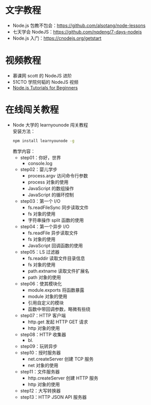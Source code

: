 # 文字教程

- Node.js 包教不包会：https://github.com/alsotang/node-lessons  
- 七天学会 NodeJS：https://github.com/nqdeng/7-days-nodejs  
- Node.js 入门：https://cnodejs.org/getstart  

# 视频教程

- 慕课网 scott 的 NodeJS 进阶  
- 51CTO 学院何韬的 NodeJS 视频  
- [Node.js Tutorials for Beginners](https://www.youtube.com/playlist?list=PL6gx4Cwl9DGBMdkKFn3HasZnnAqVjzHn_)

# 在线闯关教程

- Node 大学的 learnyounode 闯关教程  
  安装方法：
  ```bash
  npm install learnyounode -g
  ```
  教学内容：
  - step01：你好，世界  
    - console.log  
  - step02：婴儿学步  
    - process.argv 访问命令行参数  
    - process 对象的使用
    - JavaScript 的数组操作  
    - JavaScript 的循环控制  
  - step03：第一个 I/O  
    - fs.readFileSync 同步读取文件  
    - fs 对象的使用  
    - 字符串操作 split 函数的使用  
  - step04：第一个异步 I/O  
    - fs.readFile 异步读取文件  
    - fs 对象的使用  
    - JavaScript 回调函数的使用  
  - step05：LS 过滤器  
    - fs.readdir 读取文件目录信息  
    - fs 对象的使用  
    - path.extname 读取文件扩展名  
    - path 对象的使用  
  - step06：使其模块化  
    - module.exports 将函数暴露  
    - module 对象的使用  
    - 引用自定义的模块  
    - 函数中带回调参数，略微有些绕  
  - step07：HTTP 客户端  
    - http.get 发起 HTTP GET 请求  
    - http 对象的使用  
  - step08：HTTP 收集器  
    - bl.
  - step09：玩转异步  
  - step10：授时服务器  
    - net.createServer 创建 TCP 服务
    - net 对象的使用  
  - step11：文件服务器  
    - http.createServer 创建 HTTP 服务
    - http 对象的使用
  - step12：大写转换器  
  - step13：HTTP JSON API 服务器  
  

